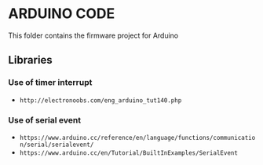 # ARDUINO CODE

This folder contains the firmware project for Arduino

## Libraries

### Use of timer interrupt

- `http://electronoobs.com/eng_arduino_tut140.php`

### Use of serial event

- `https://www.arduino.cc/reference/en/language/functions/communication/serial/serialevent/`
- `https://www.arduino.cc/en/Tutorial/BuiltInExamples/SerialEvent`
